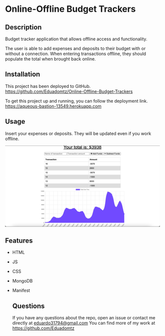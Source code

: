 # Online-Offline Budget Trackers
  
## Description
Budget tracker application that allows offline access and functionality.

The user is able to add expenses and deposits to their budget with or without a connection. When entering transactions offline, they should populate the total when brought back online.

## Installation
This project has been deployed to GitHub. https://github.com/Eduadomtz/Online-Offline-Budget-Trackers

To get this project up and running, you can follow the deployment link. https://aqueous-bastion-13549.herokuapp.com

## Usage
Insert your expenses or deposits. They will be updated even if you work offline.

<img src="./Develop/images/01.png">



## Features
- HTML
- JS
- CSS
- MongoDB
- Manifest

  ## Questions
  If you have any questions about the repo, open an issue or contact me directly at eduardo31794@gmail.com You can find more of my work at https://github.com/Eduadomtz